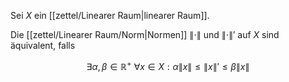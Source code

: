 Sei $X$ ein [[zettel/Linearer Raum|linearer Raum]].

Die [[zettel/Linearer Raum/Norm|Normen]] $\| \cdot \|$ und $\| \cdot \|'$ auf $X$ sind äquivalent, falls

$$
	\exists \alpha, \beta \in \mathbb{R}^+ \ \forall x \in X : \alpha \| x \| \le \| x \|' \le \beta \| x \|
$$
